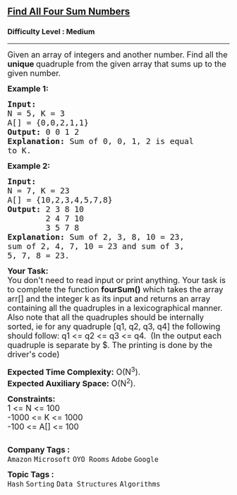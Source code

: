 <h2><a href="https://practice.geeksforgeeks.org/problems/find-all-four-sum-numbers1732/1">Find All Four Sum Numbers</a></h2><h3>Difficulty Level : Medium</h3><hr><div class="problems_problem_content__Xm_eO"><p><span style="font-size:18px">Given an array of integers and another number. Find all the <strong>unique&nbsp;</strong>quadruple from the given array that sums up to the given number.</span></p>

<p><span style="font-size:18px"><strong>Example 1:</strong></span></p>

<pre><span style="font-size:18px"><strong>Input:
</strong>N = 5, K = 3
A[] = {0,0,2,1,1}
<strong>Output: </strong>0 0 1 2 <strong>
Explanation: </strong>Sum of 0, 0, 1, 2 is equal
to K.</span>
</pre>

<p><span style="font-size:18px"><strong>Example 2:</strong></span></p>

<pre><span style="font-size:18px"><strong>Input:
</strong>N = 7, K = 23
A[] = {10,2,3,4,5,7,8}
<strong>Output: </strong>2 3 8 10 
&nbsp;       2 4 7 10 
&nbsp;       3 5 7 8 <strong>
Explanation: </strong>Sum of 2, 3, 8, 10 = 23,
sum of 2, 4, 7, 10 = 23 and sum of 3,
5, 7, 8 = 23.</span></pre>

<p><span style="font-size:18px"><strong>Your Task:</strong><br>
You don't need to read input or print anything. Your task is to complete the function&nbsp;<strong>fourSum()</strong>&nbsp;which takes the array arr[] and the integer k as its input and returns an array containing all the quadruples in a lexicographical manner. Also note that all the quadruples should be internally sorted, ie for any quadruple [q1, q2, q3, q4] the following should follow: q1 &lt;= q2 &lt;= q3 &lt;= q4.&nbsp; (In the output each quadruple is separate by $. The printing is done by the driver's code)</span></p>

<p><span style="font-size:18px"><strong>Expected Time Complexity:</strong>&nbsp;O(N<sup>3</sup>).<br>
<strong>Expected Auxiliary Space:</strong>&nbsp;O(N<sup>2</sup>).</span></p>

<p><span style="font-size:18px"><strong>Constraints:</strong><br>
1 &lt;= N &lt;= 100<br>
-1000 &lt;= K &lt;= 1000<br>
-100 &lt;= A[] &lt;= 100</span><br>
&nbsp;</p>
</div><p><span style=font-size:18px><strong>Company Tags : </strong><br><code>Amazon</code>&nbsp;<code>Microsoft</code>&nbsp;<code>OYO Rooms</code>&nbsp;<code>Adobe</code>&nbsp;<code>Google</code>&nbsp;<br><p><span style=font-size:18px><strong>Topic Tags : </strong><br><code>Hash</code>&nbsp;<code>Sorting</code>&nbsp;<code>Data Structures</code>&nbsp;<code>Algorithms</code>&nbsp;